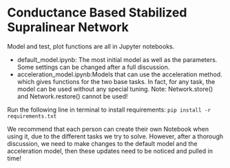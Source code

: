 # Conductance Based Stabilized Supralinear Network

Model and test, plot functions are all in Jupyter notebooks.
* default_model.ipynb: The most initial model as well as the parameters. Some settings can be changed after a full discussion.
* acceleration_model.ipynb:Models that can use the acceleration method. which gives functions for the two base tasks. In fact, for any task, the model can be used without any special tuning. Note: Network.store() and Network.restore() cannot be used!

Run the following line in terminal to install requirements:
 `pip install -r requirements.txt`

We recommend that each person can create their own Notebook when using it, due to the different tasks we try to solve. However, after a thorough discussion, we need to make changes to the default model and the acceleration model, then these updates need to be noticed and pulled in time!

